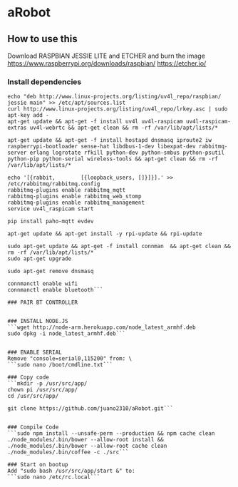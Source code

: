 # aRobot

## How to use this

Download RASPBIAN JESSIE LITE and ETCHER and burn the image
https://www.raspberrypi.org/downloads/raspbian/
https://etcher.io/

### Install dependencies

```sudo su
echo "deb http://www.linux-projects.org/listing/uv4l_repo/raspbian/ jessie main" >> /etc/apt/sources.list
curl http://www.linux-projects.org/listing/uv4l_repo/lrkey.asc | sudo apt-key add -
apt-get update && apt-get -f install uv4l uv4l-raspicam uv4l-raspicam-extras uv4l-webrtc && apt-get clean && rm -rf /var/lib/apt/lists/*

apt-get update && apt-get -f install hostapd dnsmasq iproute2 iw raspberrypi-bootloader sense-hat libdbus-1-dev libexpat-dev rabbitmq-server erlang logrotate rfkill python-dev python-smbus python-psutil python-pip python-serial wireless-tools && apt-get clean && rm -rf /var/lib/apt/lists/*

echo '[{rabbit,        [{loopback_users, []}]}].' >> /etc/rabbitmq/rabbitmq.config
rabbitmq-plugins enable rabbitmq_mqtt
rabbitmq-plugins enable rabbitmq_web_stomp
rabbitmq-plugins enable rabbitmq_management
service uv4l_raspicam start

pip install paho-mqtt evdev

apt-get update && apt-get install -y rpi-update && rpi-update

sudo apt-get update && apt-get -f install connman  && apt-get clean && rm -rf /var/lib/apt/lists/*
sudo apt-get upgrade

sudo apt-get remove dnsmasq

connmanctl enable wifi
connmanctl enable bluetooth```

### PAIR BT CONTROLLER


### INSTALL NODE.JS
```wget http://node-arm.herokuapp.com/node_latest_armhf.deb
sudo dpkg -i node_latest_armhf.deb```


### ENABLE SERIAL
Remove "console=serial0,115200" from: \
```sudo nano /boot/cmdline.txt```

### Copy code
```mkdir -p /usr/src/app/
chown pi /usr/src/app/
cd /usr/src/app/

git clone https://github.com/juano2310/aRobot.git```


### Compile Code
```sudo npm install --unsafe-perm --production && npm cache clean
./node_modules/.bin/bower --allow-root install && ./node_modules/.bin/bower --allow-root cache clean
./node_modules/.bin/coffee -c ./src```

### Start on bootup
Add "sudo bash /usr/src/app/start &" to:
```sudo nano /etc/rc.local```
